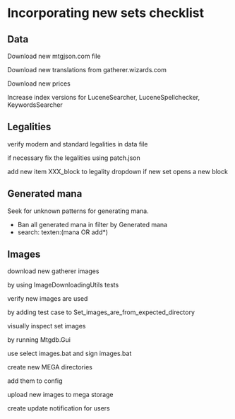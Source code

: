 Incorporating new sets checklist
================================

Data
----

Download new mtgjson.com file

Download new translations from gatherer.wizards.com

Download new prices

Increase index versions for LuceneSearcher, LuceneSpellchecker, KeywordsSearcher

Legalities
----------

verify modern and standard legalities in data file

if necessary fix the legalities using patch.json

add new item XXX_block to legality dropdown if new set opens a new block

Generated mana
--------------

Seek for unknown patterns for generating mana.
- Ban all generated mana in filter by Generated mana
- search: texten:(mana OR add*)

Images
------

download new gatherer images
  
  by using ImageDownloadingUtils tests
  
verify new images are used
  
  by adding test case to Set_images_are_from_expected_directory
  
visually inspect set images
  
  by running Mtgdb.Gui
  
use select images.bat and sign images.bat

create new MEGA directories

add them to config

upload new images to mega storage

create update notification for users

